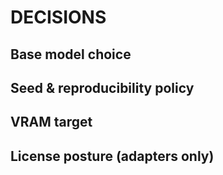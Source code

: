# DECISIONS

## Base model choice

## Seed & reproducibility policy

## VRAM target

## License posture (adapters only)
